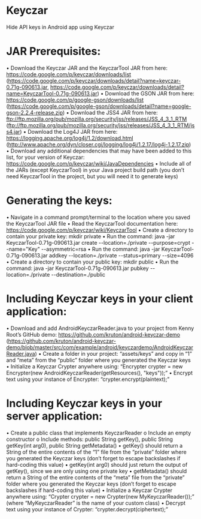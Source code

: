 Keyczar
=======

Hide API keys in Android app using Keyczar

JAR Prerequisites:
==================
•	Download the Keyczar JAR and the KeyczarTool JAR from here: https://code.google.com/p/keyczar/downloads/list (https://code.google.com/p/keyczar/downloads/detail?name=keyczar-0.71g-090613.jar, https://code.google.com/p/keyczar/downloads/detail?name=KeyczarTool-0.71g-090613.jar)
•	Download the GSON JAR from here: https://code.google.com/p/google-gson/downloads/list (https://code.google.com/p/google-gson/downloads/detail?name=google-gson-2.2.4-release.zip)
•	Download the JSS4 JAR from here: ftp://ftp.mozilla.org/pub/mozilla.org/security/jss/releases/JSS_4_3_1_RTM (ftp://ftp.mozilla.org/pub/mozilla.org/security/jss/releases/JSS_4_3_1_RTM/jss4.jar)
•	Download the Log4J JAR from here: https://logging.apache.org/log4j/1.2/download.html (http://www.apache.org/dyn/closer.cgi/logging/log4j/1.2.17/log4j-1.2.17.zip)
•	Download any additional dependencies that may have been added to this list, for your version of Keyczar: https://code.google.com/p/keyczar/wiki/JavaDependencies
•	Include all of the JARs (except KeyczarTool) in your Java project build path (you don’t need KeyczarTool in the project, but you will need it to generate keys) 

Generating the keys:
=====================
•	Navigate in a command prompt/terminal to the location where you saved the KeyczarTool JAR file
•	Read the KeyczarTool documentation here: https://code.google.com/p/keyczar/wiki/KeyczarTool
•	Create a directory to contain your private key: mkdir private
•	Run the command: java -jar KeyczarTool-0.71g-090613.jar create --location=./private --purpose=crypt --name="Key" --asymmetric=rsa
•	Run the command: java -jar KeyczarTool-0.71g-090613.jar addkey --location=./private --status=primary --size=4096
•	Create a directory to contain your public key: mkdir public
•	Run the command: java -jar KeyczarTool-0.71g-090613.jar pubkey --location=./private --destination=./public

Including Keyczar keys in your client application:
=================================================
•	Download and add AndroidKeyczarReader.java to your project from Kenny Root’s GitHub demo: https://github.com/kruton/android-keyczar-demo (https://github.com/kruton/android-keyczar-demo/blob/master/src/com/example/android/keyczardemo/AndroidKeyczarReader.java)
•	Create a folder in your project: “assets/keys” and copy in “1” and “meta” from the “public” folder where you generated the Keyczar keys
•	Initialize a Keyczar Crypter anywhere using: “Encrypter crypter = new Encrypter(new AndroidKeyczarReader(getResources(), "keys"));”
•	Encrypt text using your instance of Encrypter: “crypter.encrypt(plaintext);”

Including Keyczar keys in your server application:
=================================================
•	Create a public class that implements KeyczarReader
  o	Include an empty constructor
  o	 Include methods: public String getKey(), public String getKey(int arg0), public String getMetadata()
•	getKey() should return a String of the entire contents of the “1” file from the “private” folder where you generated the Keyczar keys (don’t forget to escape backslashes if hard-coding this value)
•	getKey(int arg0) should just return the output of getKey(), since we are only using one private key
•	getMetadata() should return a String of the entire contents of the “meta” file from the “private” folder where you generated the Keyczar keys (don’t forget to escape backslashes if hard-coding this value)
•	Initialize a Keyczar Crypter anywhere using: “Crypter crypter = new Crypter(new MyKeyczarReader());” (where “MyKeyczarReader” is the name of your custom class)
•	Decrypt text using your instance of Crypter: “crypter.decrypt(ciphertext);”


